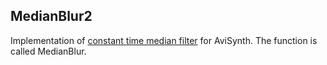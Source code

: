 ## MedianBlur2 ##

Implementation of [constant time median filter](http://nomis80.org/ctmf.html) for AviSynth. The function is called MedianBlur.